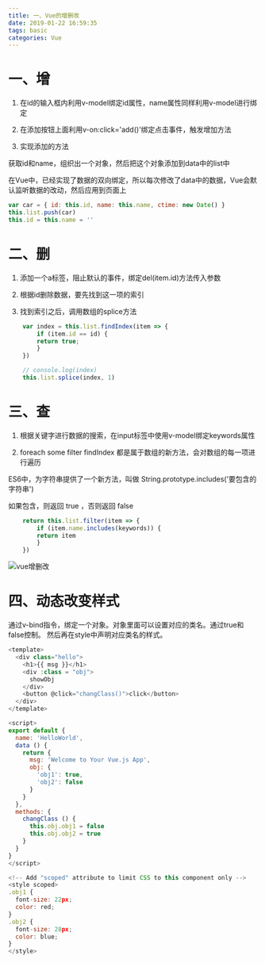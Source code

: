 ```yaml
---
title: 一、Vue的增删改
date: 2019-01-22 16:59:35
tags: basic
categories: Vue
---
```


# 一、增

1. 在id的输入框内利用v-model绑定id属性，name属性同样利用v-model进行绑定

2. 在添加按钮上面利用v-on:click='add()'绑定点击事件，触发增加方法

3. 实现添加的方法

获取id和name，组织出一个对象，然后把这个对象添加到data中的list中

在Vue中，已经实现了数据的双向绑定，所以每次修改了data中的数据，Vue会默认监听数据的改动，然后应用到页面上

```javascript
var car = { id: this.id, name: this.name, ctime: new Date() }
this.list.push(car)
this.id = this.name = ''
```

# 二、删

1. 添加一个a标签，阻止默认的事件，绑定del(item.id)方法传入参数

2. 根据id删除数据，要先找到这一项的索引

3. 找到索引之后，调用数组的splice方法

```javascript
    var index = this.list.findIndex(item => {
        if (item.id == id) {
        return true;
        }
    })

    // console.log(index)
    this.list.splice(index, 1)
```

# 三、查

1. 根据关键字进行数据的搜索，在input标签中使用v-model绑定keywords属性

2. foreach  some  filter findIndex  都是属于数组的新方法，会对数组的每一项进行遍历

ES6中，为字符串提供了一个新方法，叫做  String.prototype.includes('要包含的字符串')

如果包含，则返回 true ，否则返回 false

```javascript
    return this.list.filter(item => {
        if (item.name.includes(keywords)) {
        return item
        }
    })
```

![vue增删改](D:\leslie-choi.github.io\source\_posts\vue\images\vue增删改.png)

# 四、动态改变样式

通过v-bind指令，绑定一个对象。对象里面可以设置对应的类名。通过true和false控制。
然后再在style中声明对应类名的样式。

```javascript
<template>
  <div class="hello">
    <h1>{{ msg }}</h1>
    <div :class = "obj">
      showObj
    </div>
    <button @click="changClass()">click</button>
  </div>
</template>

<script>
export default {
  name: 'HelloWorld',
  data () {
    return {
      msg: 'Welcome to Your Vue.js App',
      obj: {
        'obj1': true,
        'obj2': false
      }
    }
  },
  methods: {
    changClass () {
      this.obj.obj1 = false
      this.obj.obj2 = true
    }
  }
}
</script>

<!-- Add "scoped" attribute to limit CSS to this component only -->
<style scoped>
.obj1 {
  font-size: 22px;
  color: red;
}
.obj2 {
  font-size: 28px;
  color: blue;
}
</style>


```
